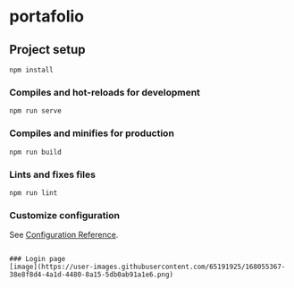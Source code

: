 # portafolio

## Project setup
```
npm install
```

### Compiles and hot-reloads for development
```
npm run serve
```

### Compiles and minifies for production
```
npm run build
```

### Lints and fixes files
```
npm run lint
```

### Customize configuration
See [Configuration Reference](https://cli.vuejs.org/config/).
```

### Login page
[image](https://user-images.githubusercontent.com/65191925/168055367-38e8f8d4-4a1d-4480-8a15-5db0ab91a1e6.png)
